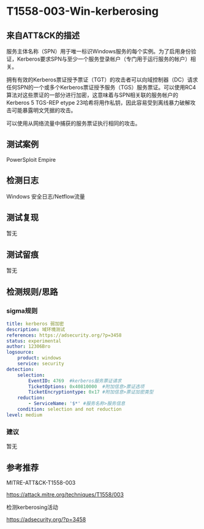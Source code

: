 # T1558-003-Win-kerberosing

## 来自ATT&CK的描述

服务主体名称（SPN）用于唯一标识Windows服务的每个实例。为了启用身份验证，Kerberos要求SPN与至少一个服务登录帐户（专门用于运行服务的帐户）相关。

拥有有效的Kerberos票证授予票证（TGT）的攻击者可以向域控制器（DC）请求任何SPN的一个或多个Kerberos票证授予服务（TGS）服务票证。可以使用RC4算法对这些票证的一部分进行加密，这意味着与SPN相关联的服务帐户的Kerberos 5 TGS-REP etype 23哈希将用作私钥，因此容易受到离线暴力破解攻击可能暴露明文凭据的攻击。

可以使用从网络流量中捕获的服务票证执行相同的攻击。

## 测试案例

PowerSploit
Empire

## 检测日志

Windows 安全日志/Netflow流量

## 测试复现

暂无

## 测试留痕

暂无

## 检测规则/思路

### sigma规则

```yml
title: kerberos 弱加密
description: 域环境测试
references: https://adsecurity.org/?p=3458
status: experimental
author: 12306Bro
logsource:
    product: windows
    service: security
detection:
    selection:
        EventID: 4769  #kerberos服务票证请求
        TicketOptions: 0x40810000  #附加信息>票证选项
        TicketEncryptiontype: 0x17 #附加信息>票证加密类型
    reduction:
        - ServiceName: '$*' #服务名称>服务信息
    condition: selection and not reduction
level: medium
```

### 建议

暂无

## 参考推荐

MITRE-ATT&CK-T1558-003

<https://attack.mitre.org/techniques/T1558/003>

检测kerberosing活动

<https://adsecurity.org/?p=3458>
